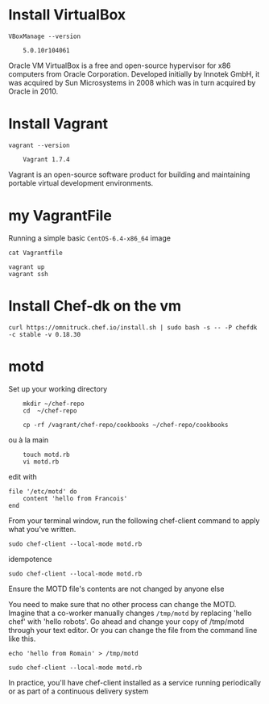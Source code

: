 
# Install VirtualBox

    VBoxManage --version

        5.0.10r104061


Oracle VM VirtualBox is a free and open-source hypervisor for x86 computers from Oracle Corporation. Developed initially by Innotek GmbH, it was acquired by Sun Microsystems in 2008 which was in turn acquired by Oracle in 2010.

# Install Vagrant

    vagrant --version

        Vagrant 1.7.4

Vagrant is an open-source software product for building and maintaining portable virtual development environments. 


# my VagrantFile

Running a simple basic `CentOS-6.4-x86_64` image

    cat Vagrantfile 

    vagrant up
    vagrant ssh

# Install Chef-dk on the vm

    curl https://omnitruck.chef.io/install.sh | sudo bash -s -- -P chefdk -c stable -v 0.18.30

# motd

Set up your working directory    

        mkdir ~/chef-repo
        cd  ~/chef-repo
        
        cp -rf /vagrant/chef-repo/cookbooks ~/chef-repo/cookbooks
        
 ou à la main
        
        touch motd.rb
        vi motd.rb
        
 edit with
 
    file '/etc/motd' do
        content 'hello from Francois'
    end

From your terminal window, run the following chef-client command to apply what you've written.

    sudo chef-client --local-mode motd.rb

idempotence
  
    sudo chef-client --local-mode motd.rb     

Ensure the MOTD file's contents are not changed by anyone else

You need to make sure that no other process can change the MOTD.
Imagine that a co-worker manually changes `/tmp/motd` by replacing 'hello chef' with 'hello robots'. Go ahead and change your copy of /tmp/motd through your text editor. Or you can change the file from the command line like this.

    echo 'hello from Romain' > /tmp/motd

    sudo chef-client --local-mode motd.rb

In practice, you'll have chef-client installed as a service running periodically or as part of a continuous delivery system

